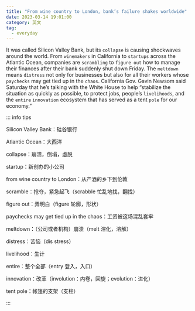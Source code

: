 ```yaml
---
title: "From wine country to London, bank’s failure shakes worldwide"
date: 2023-03-14 19:01:00
category: 英文
tag:
  - everyday
---
```


It was called Silicon Valley Bank, but its `collapse` is causing shockwaves around the world. From `winemakers` in California to `startups` across the Atlantic Ocean, companies are `scrambling` to `figure out` how to manage their finances after their bank suddenly shut down Friday. The `meltdown` means `distress` not only for businesses but also for all their workers whose `paychecks` may get tied up in the `chaos`. California Gov. Gavin Newsom said Saturday that he’s talking with the White House to help “stabilize the situation as quickly as possible, to protect jobs, people’s `livelihoods`, and the `entire` `innovation` ecosystem that has served as a tent `pole` for our economy.”

::: info tips

Silicon Valley Bank：硅谷银行

Atlantic Ocean：大西洋

collapse：崩溃，倒塌，虚脱

startup：新创办的小公司

from wine country to London：从产酒的乡下到伦敦

scramble：抢夺，紧急起飞（scrabble 忙乱地找，翻找）

figure out：弄明白（figure 轮廓，形状）

paychecks may get tied up in the chaos：工资被这场混乱套牢

meltdown：（公司或者机构）崩溃（melt 溶化，溶解）

distress：苦恼（dis stress）

livelihood：生计

entire：整个全部（entry 登入，入口）

innovation：改革（involution：内卷，回旋；evolution：进化）

tent pole：帐篷的支架（支柱）

:::
